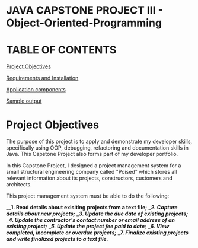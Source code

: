# JAVA CAPSTONE PROJECT III - Object-Oriented-Programming 

# TABLE OF CONTENTS #

[Project Objectives](#Project-Objectives)

[Requirements and Installation](#Requirements-and-Installation)

[Application components](#Application-components)

[Sample output](#Sample-output)

# Project Objectives

The purpose of this project is to apply and demonstrate my developer skills, specifically using OOP, debugging, refactoring and documentation skills in Java. This Capstone Project also forms part of my developer portfolio. 

In this Capstone Project, I designed a project management system for a small structural engineering company called "Poised" which stores all relevant information
about its projects, constructors, customers and architects. 

This project management system must be able to do the following:

____1. Read details about exisiting projects from a text file;__
____2. Capture details about new projects;___
____3. Update the due date of existing projects;___
____4. Update the contractor's contact number or email address of an existing project;___
____5. Update the project fee paid to date;___
____6. View completed, incomplete or overdue projects;___
____7. Finalize existing projects and write finalized projects to a text file.___
